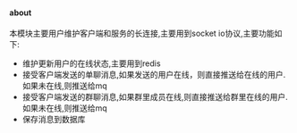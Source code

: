 #### about
本模块主要用户维护客户端和服务的长连接,主要用到socket io协议,主要功能如下:
- 维护更新用户的在线状态,主要用到redis
- 接受客户端发送的单聊消息,如果发送的用户在线，则直接推送给在线的用户.如果未在线,则推送给mq
- 接受客户端发送的群聊消息,如果群里成员在线,则直接推送给群里在线的用户.如果未在线,则推送给mq
- 保存消息到数据库
